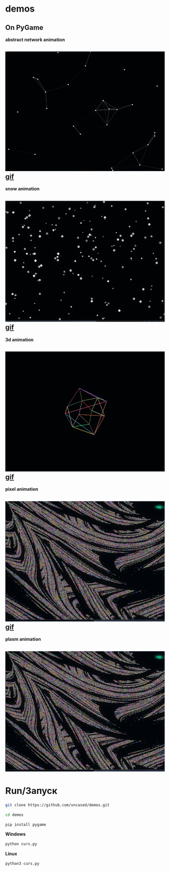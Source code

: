 # demos
On PyGame
---


**abstract network animation**

![lns](demos/.img/1.png)
[gif](https://github.com/vncased/demos/blob/main/demos/.img/ga.gif)
---
**snow animation**

![snw](demos/.img/2.png)
[gif](https://github.com/vncased/demos/blob/main/demos/.img/snw.gif)
---

**3d animation**

![bll](demos/.img/3.png)
[gif](https://github.com/vncased/demos/blob/main/demos/.img/tdg.gif)
---
**pixel animation**

![pyl](demos/.img/4.png)
[gif](https://github.com/vncased/demos/blob/main/demos/.img/pyl.gif)
---
**plasm animation**

![pyl](demos/.img/4.png)
---
# Run/Запуск
```bash
git clone https://github.com/vncased/demos.git
```
```bash
cd demos
```
```bash
pip install pygame
```
**Windows**
```bash
python curs.py
```
**Linux**
```bash
python3 curs.py
```
